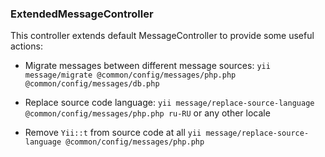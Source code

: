 ### ExtendedMessageController
This controller extends default MessageController to provide some useful actions:

- Migrate messages between different message sources:
``yii message/migrate @common/config/messages/php.php @common/config/messages/db.php``

- Replace source code language:
``yii message/replace-source-language @common/config/messages/php.php ru-RU``
or any other locale

- Remove ``Yii::t`` from source code at all
``yii message/replace-source-language @common/config/messages/php.php``